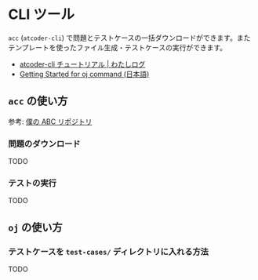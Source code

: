 # CLI ツール

`acc` (`atcoder-cli`) で問題とテストケースの一括ダウンロードができます。またテンプレートを使ったファイル生成・テストケースの実行ができます。

- [atcoder-cli チュートリアル | わたしログ](http://tatamo.81.la/blog/2018/12/07/atcoder-cli-tutorial/)
- [Getting Started for oj command (日本語)](https://github.com/online-judge-tools/oj/blob/master/docs/getting-started.ja.md)

## `acc` の使い方

参考: [僕の ABC リポジトリ](https://github.com/toyboot4e/abc-hs)

### 問題のダウンロード

TODO

### テストの実行

TODO

## `oj` の使い方

### テストケースを `test-cases/` ディレクトリに入れる方法

TODO


